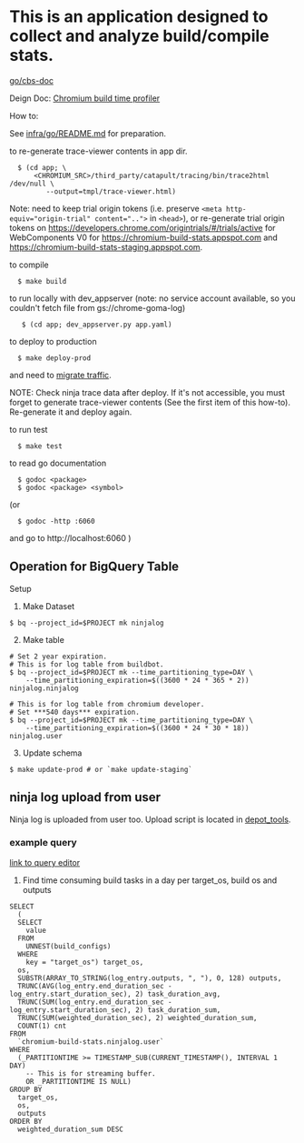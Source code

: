 # This is an application designed to collect and analyze build/compile stats.

[go/cbs-doc](http://go/cbs-doc)

Deign Doc: [Chromium build time profiler](https://docs.google.com/a/chromium.org/document/d/16TdPTIIZbtAarXZIMJdiT9CePG5WYCrdxm5u9UuHXNY/edit#heading=h.xgjl2srtytjt)

How to:

See [infra/go/README.md](../../../../README.md) for preparation.

 to re-generate trace-viewer contents in app dir.
```shell
  $ (cd app; \
      <CHROMIUM_SRC>/third_party/catapult/tracing/bin/trace2html /dev/null \
         --output=tmpl/trace-viewer.html)
```
Note: need to keep trial origin tokens (i.e. preserve
`<meta http-equiv="origin-trial" content="..">` in `<head>`),
or re-generate trial origin tokens on
https://developers.chrome.com/origintrials/#/trials/active
for WebComponents V0 for https://chromium-build-stats.appspot.com
and https://chromium-build-stats-staging.appspot.com.


 to compile

```shell
  $ make build
```

 to run locally with dev_appserver
 (note: no service account available, so you couldn't
  fetch file from gs://chrome-goma-log)

```shell
   $ (cd app; dev_appserver.py app.yaml)
```


 to deploy to production
```shell
  $ make deploy-prod
```

 and need to [migrate traffic](https://cloud.google.com/appengine/docs/standard/go/migrating-traffic).

 NOTE: Check ninja trace data after deploy. If it's not accessible,
 you must forget to generate trace-viewer contents (See the first item of
 this how-to). Re-generate it and deploy again.

 to run test

```shell
  $ make test
```

 to read go documentation

```shell
  $ godoc <package>
  $ godoc <package> <symbol>
```

 (or

```shell
  $ godoc -http :6060
```
 and go to http://localhost:6060
 )

## Operation for BigQuery Table

Setup

1. Make Dataset

```shell
$ bq --project_id=$PROJECT mk ninjalog
```

2. Make table

```shell
# Set 2 year expiration.
# This is for log table from buildbot.
$ bq --project_id=$PROJECT mk --time_partitioning_type=DAY \
    --time_partitioning_expiration=$((3600 * 24 * 365 * 2)) ninjalog.ninjalog

# This is for log table from chromium developer.
# Set ***540 days*** expiration.
$ bq --project_id=$PROJECT mk --time_partitioning_type=DAY \
    --time_partitioning_expiration=$((3600 * 24 * 30 * 18)) ninjalog.user
```

3. Update schema

```shell
$ make update-prod # or `make update-staging`
```

## ninja log upload from user

Ninja log is uploaded from user too.
Upload script is located in [depot_tools](https://chromium.googlesource.com/chromium/tools/depot_tools.git/+/master/ninjalog_uploader.py).

### example query

[link to query editor](https://console.cloud.google.com/bigquery?project=chromium-build-stats)

1. Find time consuming build tasks in a day per target_os, build os and outputs

```
SELECT
  (
  SELECT
    value
  FROM
    UNNEST(build_configs)
  WHERE
    key = "target_os") target_os,
  os,
  SUBSTR(ARRAY_TO_STRING(log_entry.outputs, ", "), 0, 128) outputs,
  TRUNC(AVG(log_entry.end_duration_sec - log_entry.start_duration_sec), 2) task_duration_avg,
  TRUNC(SUM(log_entry.end_duration_sec - log_entry.start_duration_sec), 2) task_duration_sum,
  TRUNC(SUM(weighted_duration_sec), 2) weighted_duration_sum,
  COUNT(1) cnt
FROM
  `chromium-build-stats.ninjalog.user`
WHERE
  (_PARTITIONTIME >= TIMESTAMP_SUB(CURRENT_TIMESTAMP(), INTERVAL 1 DAY)
    -- This is for streaming buffer.
    OR _PARTITIONTIME IS NULL)
GROUP BY
  target_os,
  os,
  outputs
ORDER BY
  weighted_duration_sum DESC
```
